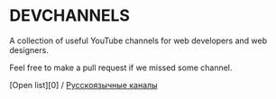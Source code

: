 # DEVCHANNELS
A collection of useful  YouTube channels for web developers and web designers.

Feel free to make a pull request if we missed some channel.

[Open list][0] / [Русскоязычные каналы][1]

[1]: https://github.com/forwebdev/channels/blob/master/en.md
[2]: https://github.com/forwebdev/channels/blob/master/ru.md
